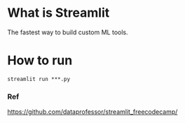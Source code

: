 # What is Streamlit
The fastest way to build custom ML tools.
# How to run
`streamlit run ***.py`

### Ref
https://github.com/dataprofessor/streamlit_freecodecamp/
